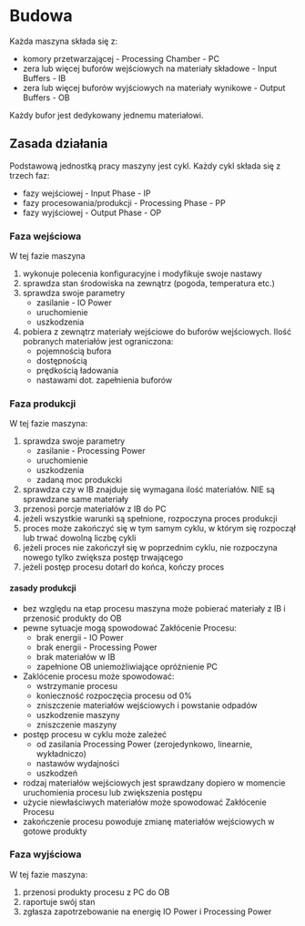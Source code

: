 # Budowa

Każda maszyna składa się z:
* komory przetwarzającej - Processing Chamber - PC
* zera lub więcej buforów wejściowych na materiały składowe - Input Buffers - IB
* zera lub więcej buforów wyjściowych na materiały wynikowe - Output Buffers - OB

Każdy bufor jest dedykowany jednemu materiałowi. 

## Zasada działania

Podstawową jednostką pracy maszyny jest cykl.
Każdy cykl składa się z trzech faz:
* fazy wejściowej - Input Phase - IP
* fazy procesowania/produkcji - Processing Phase - PP
* fazy wyjściowej - Output Phase - OP


### Faza wejściowa

W tej fazie maszyna
1. wykonuje polecenia konfiguracyjne i modyfikuje swoje nastawy
1. sprawdza stan środowiska na zewnątrz (pogoda, temperatura etc.)
1. sprawdza swoje parametry
   - zasilanie - IO Power 
   - uruchomienie
   - uszkodzenia
1. pobiera z zewnątrz materiały wejściowe do buforów wejściowych. Ilość pobranych materiałów jest ograniczona:
   - pojemnością bufora
   - dostępnością
   - prędkością ładowania
   - nastawami dot. zapełnienia buforów

### Faza produkcji

W tej fazie maszyna:
1. sprawdza swoje parametry
   - zasilanie - Processing Power
   - uruchomienie
   - uszkodzenia
   - zadaną moc produkcki
1. sprawdza czy w IB znajduje się wymagana ilość materiałów. NIE są sprawdzane same materiały
1. przenosi porcje materiałów z IB do PC
1. jeżeli wszystkie warunki są spełnione, rozpoczyna proces produkcji
1. proces może zakończyć się w tym samym cyklu, w którym się rozpoczął lub trwać dowolną liczbę cykli
1. jeżeli proces nie zakończył się w poprzednim cyklu, nie rozpoczyna nowego tylko zwiększa postęp trwającego
1. jeżeli postęp procesu dotarł do końca, kończy proces

#### zasady produkcji

* bez względu na etap procesu maszyna może pobierać materiały z IB i przenosić produkty do OB
* pewne sytuacje mogą spowodować Zakłócenie Procesu:
  - brak energii - IO Power
  - brak energii - Processing Power
  - brak materiałów w IB
  - zapełnione OB uniemożliwiające opróżnienie PC
* Zaklócenie procesu może spowodować:
  - wstrzymanie procesu
  - konieczność rozpoczęcia procesu od 0%
  - zniszczenie materiałów wejściowych i powstanie odpadów
  - uszkodzenie maszyny
  - zniszczenie maszyny
* postęp procesu w cyklu może zależeć
  - od zasilania Processing Power (zerojedynkowo, linearnie, wykładniczo)
  - nastawów wydajności
  - uszkodzeń
* rodzaj materiałów wejściowych jest sprawdzany dopiero w momencie uruchomienia procesu lub zwiększenia postępu
* użycie niewłaściwych materiałów może spowodować Zakłócenie Procesu
* zakończenie procesu powoduje zmianę materiałów wejściowych w gotowe produkty

### Faza wyjściowa

W tej fazie maszyna:
1. przenosi produkty procesu z PC do OB
1. raportuje swój stan
1. zgłasza zapotrzebowanie na energię IO Power i Processing Power

